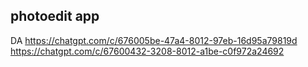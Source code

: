 ## photoedit app
DA
https://chatgpt.com/c/676005be-47a4-8012-97eb-16d95a79819d
https://chatgpt.com/c/67600432-3208-8012-a1be-c0f972a24692
